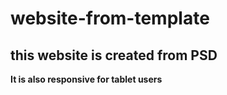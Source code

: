 # website-from-template

## this website is created from PSD


**It is also responsive for tablet users**
